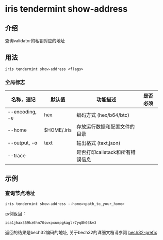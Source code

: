 # iris tendermint show-address

## 介绍

查询validator的私钥对应的地址

## 用法

```
iris tendermint show-address <flags>
```

### 全局标志

| 名称，速记        | 默认值          | 功能描述                      | 是否必须 |
| --------------- | -------------- | ---------------------------- | ------ |
| --encoding, -e  | hex            | 编码方式 (hex/b64/btc)        |        |
| --home          | $HOME/.iris    | 存放运行数据和配置文件的目录     |        |
| --output, -o    | text           | 输出格式 (text,json)          |        |
| --trace         |                | 是否打印callstack和所有错误信息 |        |

## 示例

### 查询节点地址

```
iris tendermint show-address --home=<path_to_your_home>
```

示例返回：
```
ica1jhax359kz6hm70swxpxumpgkaglr7yq8h03kv3
```

返回的结果是bech32编码的地址, 关于bech32的详细文档请参阅 [bech32-prefix](../../features/basic-concepts/bech32-prefix.md)
